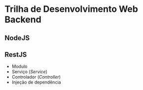 # Trilha de Desenvolvimento Web Backend 

## NodeJS

## RestJS
* Modulo 
* Serviço (_Service_) 
* Controlador (_Controller_) 
* Injeção de dependência
